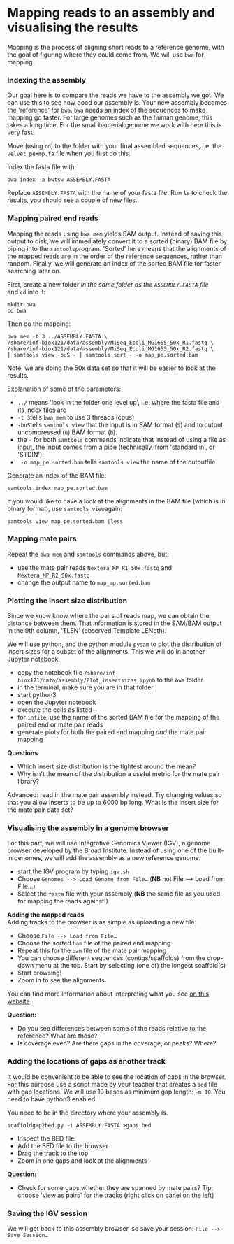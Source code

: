 Mapping reads to an assembly and visualising the results
======================================
Mapping is the process of aligning short reads to a reference genome, with the
goal of figuring where they could come from. We will use `bwa` for mapping. 

### Indexing the assembly

Our goal here is to compare the reads we have to the assembly we got.  We can 
use this to see how good our assembly is. Your new assembly becomes the 
'reference' for `bwa`. `bwa` needs an index of the sequences to make mapping 
go faster. For large genomes such as the human genome, this takes a long 
time. For the small bacterial genome we work with here this is very fast.

Move (using `cd`) to the folder with your final assembled sequences, i.e. 
the `velvet_pe+mp.fa` file when you first do this.  

Index the fasta file with:

```
bwa index -a bwtsw ASSEMBLY.FASTA
```

Replace `ASSEMBLY.FASTA` with the name of your fasta file. Run `ls` to check 
the results, you should see a couple of new files.


### Mapping paired end reads

Mapping the reads using `bwa mem` yields SAM output. Instead of saving this 
output to disk, we will immediately convert it to a sorted (binary) BAM 
file by piping into the `samtools`program. 'Sorted' here means that the 
alignments of the mapped reads are in the order of the reference sequences, 
rather than random. Finally, we will generate an index of the sorted BAM 
file for faster searching later on.

First, create a new folder *in the same folder as the `ASSEMBLY.FASTA` file*  
and `cd` into it:

```
mkdir bwa
cd bwa
```
Then do the mapping:

```
bwa mem -t 3 ../ASSEMBLY.FASTA \
/share/inf-biox121/data/assembly/MiSeq_Ecoli_MG1655_50x_R1.fastq \
/share/inf-biox121/data/assembly/MiSeq_Ecoli_MG1655_50x_R2.fastq \
| samtools view -buS - | samtools sort - -o map_pe.sorted.bam
```

Note, we are doing the 50x data set so that it will be easier to look at the
results.

Explanation of some of the parameters:

* `../` means 'look in the folder one level up', i.e. where the fasta file and 
its index files are
* `-t 3`tells `bwa mem` to use 3 threads (cpus)
* `-buS`tells `samtools view` that the input is in SAM format (`S`) and to 
output uncompressed (`u`) BAM format (`b`).
* the `-` for both `samtools` commands indicate that instead of using a file 
as input, the input comes from a pipe (technically, from 'standard in', or 
'STDIN').
* ` -o map_pe.sorted.bam` tells `samtools view` the name of the outputfile

Generate an index of the BAM file:

```
samtools index map_pe.sorted.bam
```

If you would like to have a look at the alignments in the BAM file (which is in 
binary format), use `samtools view`again:

```
samtools view map_pe.sorted.bam |less
```

### Mapping mate pairs
Repeat the `bwa mem` and `samtools` commands above, but:

* use the mate pair reads `Nextera_MP_R1_50x.fastq` and `Nextera_MP_R2_50x.fastq`
* change the output name to `map_mp.sorted.bam`

### Plotting the insert size distribution
Since we know know where the pairs of reads map, we can obtain the distance 
between them. That information is stored in the SAM/BAM output in the 9th 
column, 'TLEN' (observed Template LENgth).

We will use python, and the python module `pysam` to plot the distribution of 
insert sizes for a subset of the alignments. This we will do in another Jupyter 
notebook.

* copy the notebook file `/share/inf-biox121/data/assembly/Plot_insertsizes.ipynb` 
to the `bwa` folder
* in the terminal, make sure you are in that folder
* start python3
* open the Jupyter notebook 
* execute the cells as listed
* for `infile`, use the name of the sorted BAM file for the mapping of the 
paired end or mate pair reads
* generate plots for both the paired end mapping *and* the mate pair mapping

**Questions**

* Which insert size distribution is the tightest around the mean?
* Why isn't the mean of the distribution a useful metric for the mate pair 
library?

Advanced: read in the mate pair assembly instead. Try changing values so that 
you allow inserts to be up to 6000 bp long. What is the insert size for the 
mate pair data set?

### Visualising the assembly in a genome browser
For this part, we will use Integrative Genomics Viewer (IGV), a genome browser 
developed by the Broad Institute.  Instead of using one of the built-in genomes, 
we will add the assembly as a new reference genome.

<!---
TODO: understand IGV colors
-->

* start the IGV program by typing `igv.sh`
* Choose `Genomes --> Load Genome from File…` (**NB** not File --> Load from 
File...)
* Select the `fasta` file with your assembly (**NB** the same file as you used 
for mapping the reads against!)

**Adding the mapped reads**  
Adding tracks to the browser is as simple as uploading a new file:

* Choose `File --> Load from File…`
* Choose the sorted `bam` file of the paired end mapping 
* Repeat this for the `bam` file of the mate pair mapping 
* You can choose different sequences (contigs/scaffolds) from the drop-down 
menu at the top. Start by selecting (one of) the longest scaffold(s)
* Start browsing!
* Zoom in to see the alignments

You can find more information about interpreting what you see 
[on this website](http://software.broadinstitute.org/software/igv/PopupMenus#AlignmentTrack).


**Question:**

* Do you see differences between some of the reads relative to the reference? 
What are these?
* Is coverage even? Are there gaps in the coverage, or peaks? Where?


### Adding the locations of gaps as another track
It would be convenient to be able to see the location of gaps in the browser. 
For this purpose use a script made by your teacher that creates a `bed` file 
with gap locations. We will use 10 bases as minimum gap length: `-m 10`. You 
need to have python3 enabled.

You need to be in the directory where your assembly is.


```
scaffoldgap2bed.py -i ASSEMBLY.FASTA >gaps.bed
```

* Inspect the BED file
* Add the BED file to the browser
* Drag the track to the top
* Zoom in one gaps and look at the alignments

**Question:**

* Check for some gaps whether they are spanned by mate pairs? Tip: choose 
'view as pairs' for the tracks (right click on panel on the left)

### Saving the IGV session
We will get back to this assembly browser, so save your session: `File --> Save Session…`

  